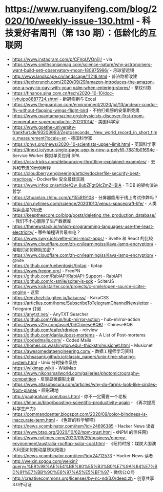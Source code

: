 # https://www.ruanyifeng.com/blog/2020/10/weekly-issue-130.html - 科技爱好者周刊（第 130 期）：低龄化的互联网

- https://www.instagram.com/p/CFVqUVOn1jI/ - via
- https://www.smithsonianmag.com/science-nature/why-astronomers-want-build-seti-observatory-moon-180975966/ - 月球望远镜
- http://www.landscape.cn/landscape/11218.html - 普济路桥改建
- https://techcrunch.com/2020/09/29/amazon-introduces-the-amazon-one-a-way-to-pay-with-your-palm-when-entering-stores/ - 掌纹付款
- https://finance.sina.com.cn/tech/2020-10-10/doc-iivhuipp8887724.shtml - 新冠病例与 Excel
- https://www.theguardian.com/environment/2020/jul/13/andean-condor-fly-without-flapping-wings-flight-bird - 不拍打翅膀的安第斯秃鹰
- https://www.quantamagazine.org/physicists-discover-first-room-temperature-superconductor-20201014/ - 美国科学家
- https://www.goethe-university-frankfurt.de/93203693/Zeptoseconds__New_world_record_in_short_time_measurement?locale=en - 德国科学家
- https://phys.org/news/2020-10-scientists-upper-limit.html - 英国科学家
- https://itnext.io/your-single-page-app-is-now-a-polyfill-7881fb01694e - Service Worker 模拟单页应用 SPA
- https://css-tricks.com/debouncing-throttling-explained-examples/ - 去抖和节流的示例解释
- https://cloudberry.engineering/article/dockerfile-security-best-practices/ - Dockerfile 安全最佳实践
- https://www.infoq.cn/article/Qw_8ubZFgtQlcZmZHBlA - TiDB 的架构演进哲学
- https://zhuanlan.zhihu.com/p/155819108 - 分屏器能用于线上考试作弊吗？
- https://cn.nytimes.com/science/20201010/venus-spacecraft-life/ - 人类探索金星的历史
- https://keepthescore.co/blog/posts/deleting_the_production_database/ - 我们不小心删除了生产数据库
- https://thenewstack.io/which-programming-languages-use-the-least-electricity/ - 哪些编程语言最省电？
- https://www.swyx.io/svelte-sites-react-apps/ - Svelte 和 React 的比较
- https://www.cloudflare.com/zh-cn/learning/ssl/lava-lamp-encryption/ - 熔岩灯如何帮助加密？
- https://www.cloudflare.com/zh-cn/learning/ssl/lava-lamp-encryption/ - @hite
- https://github.com/ueberdosis/tiptap - tiptap
- https://www.freepn.org/ - FreePN
- https://github.com/RabiAPI/RabiAPI-Support - RabiAPI
- https://github.com/c-smile/sciter-js-sdk - SciterJS
- https://www.kickstarter.com/projects/c-smile/open-source-sciter-engine - 这里
- https://renzhezhilu.gitee.io/kakacss/ - KakaCSS
- https://articlius.com/home/SubscribeToTelegramChannelNewsletter - Telegram 订阅
- https://anytxt.net/ - AnyTXT Searcher
- https://github.com/Yikun/hub-mirror-action - hub-mirror-action
- https://www.v2fy.com/asset/0i/ChineseBQB/ - ChineseBQB
- https://github.com/eafer/rdrview - rdrview
- https://github.com/danluu/post-mortems - A List of Post-mortems
- https://codedmails.com/ - Coded Mails
- https://homes.cs.washington.edu/~thickstn/musicnet.html - Musicnet
- https://awesomedataengineering.com/ - 数据工程师学习资料
- https://chsasank.github.io/classic_papers/unix-time-sharing-system.html - Unix 分时操作系统
- https://wikimap.wiki/ - WikiMap
- https://www.nikonsmallworld.com/galleries/photomicrography-competition - 尼康显微摄影比赛
- https://www.atlasobscura.com/articles/why-do-farms-look-like-circles-from-planes - 圆形耕地
- http://paulgraham.com/boss.html - 你不一定需要一个老板
- https://lelon.io/blog/boosting-scientific-productivity-again - 《再次提高科学生产力》
- https://commandcenter.blogspot.com/2020/09/color-blindness-is-inaccurate-term.html - 《色盲的科学解释》
- https://news.ycombinator.com/item?id=24696385 - Hacker News 读者
- https://www.btao.org/2020/10/02/npm-trust.html - 《NPM 的信任网》
- https://www.nytimes.com/2020/09/29/business/energy-environment/australia-rooftop-solar-coal.html - 《纽约时报：煤炭大国澳大利亚如何推动屋顶太阳能》
- https://news.ycombinator.com/item?id=24712573 - Hacker News 读者
- http://weixin.sogou.com/weixin?query=%E9%98%AE%E4%B8%80%E5%B3%B0%E7%9A%84%E7%BD%91%E7%BB%9C%E6%97%A5%E5%BF%97 - 微信公众号
- http://creativecommons.org/licenses/by-nc-nd/3.0/deed.zh - 创意共享3.0许可证